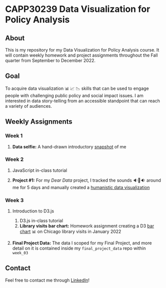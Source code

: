# CAPP30239 Data Visualization for Policy Analysis

## About
This is my repository for my Data Visualization for Policy Analysis course. It will contain weekly homework and project assignments throughout the Fall quarter from September to December 2022.

## Goal
To acquire data visualization 📊 📈 📉 skills that can be used to engage people with challenging public policy and social impact issues. I am interested in data story-telling from an accessible standpoint that can reach a variety of audiences. 

## Weekly Assignments

### Week 1
1. **Data selfie:** A hand-drawn introductory [snapshot](https://github.com/magabrielaa/CAPP30239_FA22/tree/main/week_01) of me

### Week 2
1. JavaScript in-class tutorial

2. **Project #1:** For my *Dear Data* project, I tracked the sounds 🔉🔔🔉 around me for 5 days and manually created a [humanistic data visualization](https://github.com/magabrielaa/CAPP30239_FA22/tree/main/week_02)

### Week 3
1. Introduction to D3.js
    1. D3.js in-class tutorial
    2. **Library visits bar chart:** Homework assignment creating a D3 [bar chart](https://github.com/magabrielaa/CAPP30239_FA22/tree/main/week_03) 📊 on Chicago library visits in January 2022

2. **Final Project Data:** The data I scoped for my Final Project, and more detail on it is contained inside my `final_project_data` repo within `week_03`


## Contact
Feel free to contact me through [LinkedIn](https://www.linkedin.com/in/mariagabrielaayala/)!